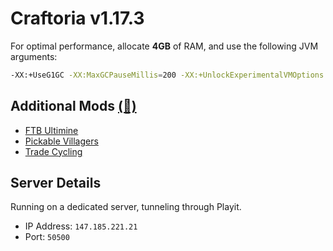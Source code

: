 # Craftoria v1.17.3
For optimal performance, allocate **4GB** of RAM, and use the following JVM arguments:

```bash
-XX:+UseG1GC -XX:MaxGCPauseMillis=200 -XX:+UnlockExperimentalVMOptions -XX:+OptimizeStringConcat -XX:+UseStringDeduplication -Dfml.ignoreInvalidMinecraftCertificates=true -Dfml.ignorePatchDiscrepancies=true
```

## Additional Mods [(🔗)](Prominence%20II)
- [FTB Ultimine](https://www.curseforge.com/minecraft/mc-mods/ftb-ultimine-fabric)
- [Pickable Villagers](https://www.curseforge.com/minecraft/mc-mods/pickable-villagers)
- [Trade Cycling](https://www.curseforge.com/minecraft/mc-mods/trade-cycling)

## Server Details
Running on a dedicated server, tunneling through Playit.
- IP Address: `147.185.221.21`
- Port: `50500`
